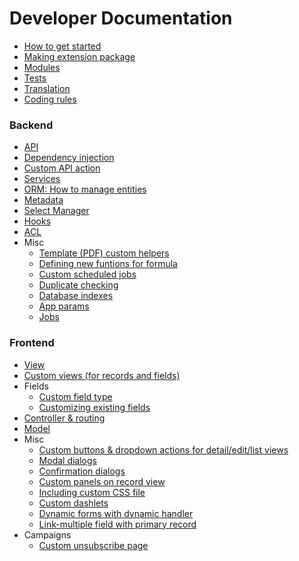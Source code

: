# Developer Documentation

* [How to get started](how-to-start.md)
* [Making extension package](extension-packages.md)
* [Modules](modules.md)
* [Tests](tests.md)
* [Translation](translation.md)
* [Coding rules](coding-rules.md)

### Backend

* [API](api.md)
* [Dependency injection](di.md)
* [Custom API action](api-action.md)
* [Services](services.md)
* [ORM: How to manage entities](orm.md)
* [Metadata](metadata.md)
* [Select Manager](select-manager.md)
* [Hooks](hooks.md)
* [ACL](acl.md)
* Misc
  * [Template (PDF) custom helpers](template-custom-helper.md)
  * [Defining new funtions for formula](new-function-in-formula.md)
  * [Custom scheduled jobs](scheduled-job.md)
  * [Duplicate checking](duplicate-check.md)
  * [Database indexes](db-indexes.md)
  * [App params](app-params.md)
  * [Jobs](jobs.md)

### Frontend

* [View](view.md)
* [Custom views (for records and fields)](custom-views.md)
* Fields
  * [Custom field type](custom-field-type.md)
  * [Customizing existing fields](customize-standard-fields.md)
* [Controller & routing](frontend/controller.md)
* [Model](model.md)
* Misc
  * [Custom buttons & dropdown actions for detail/edit/list views](custom-buttons.md)
  * [Modal dialogs](modal.md)
  * [Confirmation dialogs](confirm-dialog.md)
  * [Custom panels on record view](frontend/record-panels.md)
  * [Including custom CSS file](custom-css.md)
  * [Custom dashlets](how-to-create-a-dashlet.md)
  * [Dynamic forms with dynamic handler](dynamic-handler.md)
  * [Link-multiple field with primary record](link-multiple-with-primary.md)
* Campaigns
  * [Custom unsubscribe page](campaign-unsubscribe-template.md)
  
